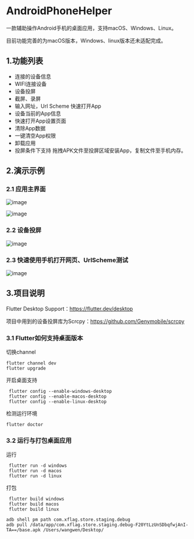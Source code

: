 # AndroidPhoneHelper
一款辅助操作Android手机的桌面应用，支持macOS、Windows、Linux。

目前功能完善的为macOS版本，Windows、linux版本还未适配完成。

## 1.功能列表

- 连接的设备信息
- WIFI连接设备
- 设备投屏
- 截屏、录屏
- 输入网址，Url Scheme 快速打开App
- 设备当前的App信息
- 快速打开App设置页面
- 清除App数据
- 一键清空App权限
- 卸载应用
- 投屏条件下支持 拖拽APK文件至投屏区域安装App，复制文件至手机内存。

## 2.演示示例
### 2.1 应用主界面
![image](./image/01_main.png)

![image](./image/02_main.png)

### 2.2 设备投屏

![image](./image/03_screen_share.gif)

### 2.3 快速使用手机打开网页、UrlScheme测试

![image](./image/04_urlscheme.gif)

## 3.项目说明

Flutter Desktop Support：https://flutter.dev/desktop

项目中用到的设备投屏库为Scrcpy：https://github.com/Genymobile/scrcpy

### 3.1 Flutter如何支持桌面版本
切换channel
```
flutter channel dev
flutter upgrade
```
开启桌面支持

```
 flutter config --enable-windows-desktop
 flutter config --enable-macos-desktop
 flutter config --enable-linux-desktop
```
检测运行环境
```
flutter doctor
```

### 3.2 运行与打包桌面应用
运行
```
 flutter run -d windows
 flutter run -d macos
 flutter run -d linux
```

打包
```
 flutter build windows
 flutter build macos
 flutter build linux
```


```
adb shell pm path com.xflag.store.staging.debug
adb pull /data/app/com.xflag.store.staging.debug-F20YtLzUnSDbqfwjAnI-TA==/base.apk /Users/wangwen/Desktop/
```